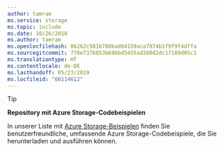 ```yaml
---
author: tamram
ms.service: storage
ms.topic: include
ms.date: 10/26/2018
ms.author: tamram
ms.openlocfilehash: 86262c5816788bad04159aca7874b1f9f9f4dffa
ms.sourcegitcommit: 778e7376853b69bbd5455ad260d2dc17109d05c1
ms.translationtype: HT
ms.contentlocale: de-DE
ms.lasthandoff: 05/23/2019
ms.locfileid: "66114612"
---
```

> [!TIP]
> 
> **Repository mit Azure Storage-Codebeispielen**
> 
> In unserer Liste mit [Azure Storage-Beispielen](https://docs.microsoft.com/azure/storage/storage-samples-dotnet) finden Sie benutzerfreundliche, umfassende Azure Storage-Codebeispiele, die Sie herunterladen und ausführen können.


